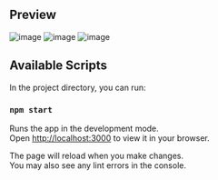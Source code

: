 ## Preview

![image](https://user-images.githubusercontent.com/71752413/176379238-b9494436-917a-44d5-9925-b752628862f5.png)
![image](https://user-images.githubusercontent.com/71752413/176379348-44676d19-c8af-4741-a5ed-13d085e74695.png)
![image](https://user-images.githubusercontent.com/71752413/176379424-d3bf3751-05de-4a39-879d-17dcc07a270f.png)


## Available Scripts
In the project directory, you can run:

### `npm start`

Runs the app in the development mode.\
Open [http://localhost:3000](http://localhost:3000) to view it in your browser.

The page will reload when you make changes.\
You may also see any lint errors in the console.
